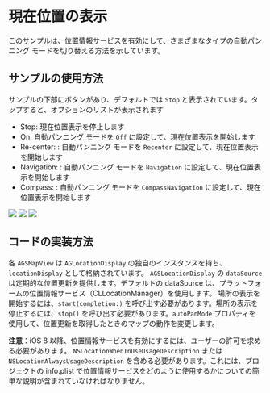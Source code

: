 <!--
# Display device location

This sample demonstrates how you can enable location services and switch between different types of auto pan modes.

## How to use the sample

The sample comes with a button on the bottom, says `Stop` by default. When you tap on it, you are shown a list of options

* Stop: Stops the location display
* On: Starts location display with auto pan mode set to `Off`
* Re-center: : Starts location display with auto pan mode set to `Recenter`
* Navigation: : Starts location display with auto pan mode set to `Navigation`
* Compass: : Starts location display with auto pan mode set to `CompassNavigation`

![](image1.png)
![](image2.png)
![](image3.png)

## How it works

Each `AGSMapView` has its own instance of `AGSLocationDisplay`, stored as `locationDisplay`. The `dataSource` on `AGSLocationDisplay` is responsible for providing periodic location updates. The default dataSource uses the platform's location service (CLLocationManager). To start displaying location, you need to call `start(completion:)`. To stop displaying location, you need to call `stop()`. Use the `autoPanMode` property to change the how the map behaves when location updates are received.

**Note**: As of iOS 8, you are required to request for user's permission in order to enable location services. You must include either `NSLocationWhenInUseUsageDescription` or `NSLocationAlwaysUsageDescription` along with a brief description on how you would be using the location services in the info.plist of your project.
-->
# 現在位置の表示

このサンプルは、位置情報サービスを有効にして、さまざまなタイプの自動パンニング モードを切り替える方法を示しています。

## サンプルの使用方法

サンプルの下部にボタンがあり、デフォルトでは `Stop` と表示されています。タップすると、オプションのリストが表示されます

* Stop: 現在位置表示を停止します
* On: 自動パンニング モードを `Off` に設定して、現在位置表示を開始します
* Re-center: : 自動パンニング モードを `Recenter` に設定して、現在位置表示を開始します
* Navigation: : 自動パンニング モードを `Navigation` に設定して、現在位置表示を開始します
* Compass: : 自動パンニング モードを `CompassNavigation` に設定して、現在位置表示を開始します

![](image1.png)
![](image2.png)
![](image3.png)

## コードの実装方法

各 `AGSMapView` は `AGLocationDisplay` の独自のインスタンスを持ち、`locationDisplay` として格納されています。 `AGSLocationDisplay` の `dataSource` は定期的な位置更新を提供します。デフォルトの dataSource は、プラットフォームの位置情報サービス（CLLocationManager）を使用します。 場所の表示を開始するには、`start(completion:)` を呼び出す必要があります。場所の表示を停止するには、`stop()` を呼び出す必要があります。`autoPanMode` プロパティを使用して、位置更新を取得したときのマップの動作を変更します。

**注意**：iOS 8 以降、位置情報サービスを有効にするには、ユーザーの許可を求める必要があります。 `NSLocationWhenInUseUsageDescription` または `NSLocationAlwaysUsageDescription` を含める必要があります。これには、プロジェクトの info.plist で位置情報サービスをどのように使用するかについての簡単な説明が含まれていなければなりません。
